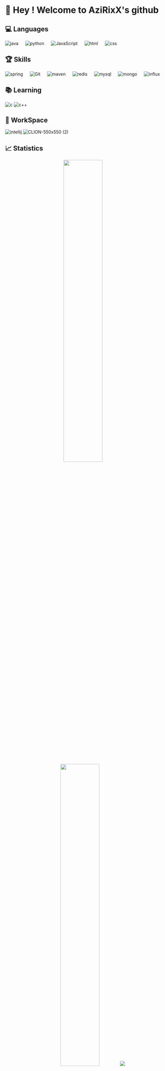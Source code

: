 # 👋 Hey ! Welcome to AziRixX's github 

## 💻 Languages 
<p align="left"> 
  <a>
    <img alt="java" src="https://img.shields.io/badge/-Java-orange?logo=coffeescript&logoColor=black"/>
  </a>
  &emsp;
  <a>
    <img alt="python" src="https://img.shields.io/badge/-Python-green?logo=python&logoColor=light_green"/>
  </a>
  &emsp;
  <a> 
     <img alt="JavaScript" src="https://img.shields.io/badge/Javascript%20-%23F7DF1E.svg?logo=javascript&logoColor=black">
   </a>
  &emsp;
  <a>
    <img alt="html" src="https://img.shields.io/badge/-html-blue?logo=Html5&logoColor=white"/>
  </a>
  &emsp;
  <a>
    <img alt="css" src="https://img.shields.io/badge/-css-red?logo=Css3&logoColor=white"/>
  </a>
  &emsp;
</p>

## 🏆 Skills 
<p align="left"> 
  <a>
    <img alt="spring" src="https://img.shields.io/badge/-Spring-gray?logo=spring&logoColor=green"/>
  </a>
  &emsp;
  <a>
    <img alt="Git" src="https://img.shields.io/badge/-Git-red?logo=git&logoColor=white"/>
  </a>
  &emsp;
  <a> 
    <img alt="maven" src="https://img.shields.io/badge/-Maven-black?logo=apachemaven&logoColor=orange">
  </a>
  &emsp;
  <a>
    <img alt="redis" src="https://img.shields.io/badge/-Redis-red?logo=redis&logoColor=white"/>
  </a>
  &emsp;
  <a>
    <img alt="mysql" src="https://img.shields.io/badge/-MariaDB-blue?logo=mysql&logoColor=white"/>
  </a>
  &emsp;
  <a>
    <img alt="mongo" src="https://img.shields.io/badge/-MongoDB-white?logo=mongodb&logoColor=black"/>
  </a>
  &emsp;
  <a>
    <img alt="influx" src="https://img.shields.io/badge/-InfluxDB-white?logo=influxdb&logoColor=red"/>
  </a>
</p>

## 📚 Learning 
<p align="left"> 
  <a>
    <img alt="c" src="https://img.shields.io/badge/-C-blue?logo=C&logoColor=white"/>
  </a>
  <a>
    <img alt="c++" src="https://img.shields.io/badge/-C++-blue?logo=cplusplus&logoColor=white"/>
  </a>

## 🔧 WorkSpace
![intellij](https://user-images.githubusercontent.com/73166699/165522058-2102c717-57a4-4db5-8229-3726a549969a.png)
![CLION-550x550 (2)](https://github.com/AziRixXOffi/AziRixXOffi/assets/73166699/75dacad5-a216-46cc-89ff-00d0d2238529)


## 📈 Statistics
<p align="center">
  <img height="50%" width="auto" src ="https://github-readme-stats.vercel.app/api?username=AziRixXOffi&show_icons=true&count_private=true&theme=darcula&hide_border=true&hide=issues,contribs&bg_color=00000000">
  <img height="50%" width="auto" src ="https://github-readme-stats.vercel.app/api/top-langs/?username=AziRixXOffi&layout=compact&hide_border=true&theme=darcula&bg_color=00000000&langs_count=6&hide=jupyter%20notebook,tex,css,php">
  <img src="https://raw.githubusercontent.com/Adam-pw/Adam-pw/main/animation_500_kxa883sd.gif">
  <br>
  <br>
 </p>
